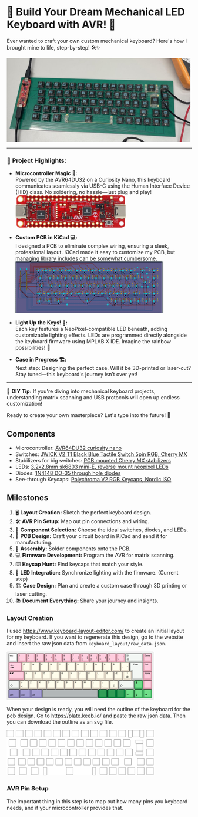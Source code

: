 # 🚀 Build Your Dream Mechanical LED Keyboard with AVR! 🌟

Ever wanted to craft your own custom mechanical keyboard? Here's how I brought mine to life, step-by-step! 🛠️✨

<img src="images/full_keyboard.jpg" alt="Mechanical Keyboard" width="500"/>

---

### 🔧 **Project Highlights:**

- **Microcontroller Magic 🧠:**  
  Powered by the AVR64DU32 on a Curiosity Nano, this keyboard communicates seamlessly via USB-C using the Human Interface Device (HID) class. No soldering, no hassle—just plug and play!
  <img src="images/avrdu.png" alt="Microcontroller AVRDU" width="300"/>

- **Custom PCB in KiCad 💻:**  
  I designed a PCB to eliminate complex wiring, ensuring a sleek, professional layout. KiCad made it easy to customize my PCB, but managing library includes can be somewhat cumbersome.
    <img src="images/pcb.png" alt="pcb kicad" width="400"/>
- **Light Up the Keys! 🌈:**  
  Each key features a NeoPixel-compatible LED beneath, adding customizable lighting effects. LEDs are programmed directly alongside the keyboard firmware using MPLAB X IDE. Imagine the rainbow possibilities! 🌟

- **Case in Progress 🏗️:**  
  Next step: Designing the perfect case. Will it be 3D-printed or laser-cut? Stay tuned—this keyboard's journey isn’t over yet!

---

🎹 **DIY Tip:** If you're diving into mechanical keyboard projects, understanding matrix scanning and USB protocols will open up endless customization!

Ready to create your own masterpiece? Let's type into the future! 🚀

## Components
- Microcontroller: [AVR64DU32 curiosity nano](https://www.microchip.com/en-us/development-tool/ev59f82a)
- Switches: [JWICK V2 T1 Black Blue Tactile Switch 5pin RGB, Cherry MX](https://www.aliexpress.com/item/1005004226805283.html)
- Stabilizers for big switches: [PCB mounted Cherry MX stabilizers](https://es.aliexpress.com/item/1005004229140548.html)
- LEDs: [3.2x2.8mm sk6803 mini-E, reverse mount neopixel LEDs](https://www.aliexpress.com/item/1005003636607308.html)
- Diodes: [1N4148 DO-35 through hole diodes](https://www.aliexpress.com/item/1005006127068810.html)
- See-through Keycaps: [Polychroma V2 RGB Keycaps, Nordic ISO](https://www.maxgaming.no/no/keycaps/polychroma-v2-rgb-keycaps-131-pbt-polykarbonat-caps-nordic-iso)

## Milestones
1. 🖥️ **Layout Creation:** Sketch the perfect keyboard design.
2. 🛠️ **AVR Pin Setup:** Map out pin connections and wiring.
3. 🔌 **Component Selection:** Choose the ideal switches, diodes, and LEDs.
4. 📐 **PCB Design:** Craft your circuit board in KiCad and send it for manufacturing.
5. 🔧 **Assembly:** Solder components onto the PCB.
6. 💻 **Firmware Development:** Program the AVR for matrix scanning.
7. ⌨️ **Keycap Hunt:** Find keycaps that match your style.
8. 🌈 **LED Integration:** Synchronize lighting with the firmware. (Current step)
9. 🏗️ **Case Design:** Plan and create a custom case through 3D printing or laser cutting.
10. 📚 **Document Everything:** Share your journey and insights.


### Layout Creation
I used https://www.keyboard-layout-editor.com/ to create an initial layout for my keyboard. If you want to regenerate this design, go to the website and insert the raw json data from `keyboard_layout/raw_data.json`. 

 <img src="keyboard_layout/keyboard_picture.png" alt="keyboard layout" width="400"/>

When your design is ready, you will need the outline of the keyboard for the pcb design. Go to https://plate.keeb.io/ and paste the raw json data. Then you can download the outline as an svg file.

<img src="images/keyboard_outline.png" alt="keyboard outline" width="400"/>

### AVR Pin Setup
The important thing in this step is to map out how many pins you keyboard needs, and if your microcontroller provides that.